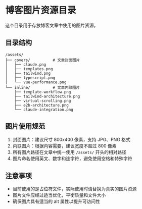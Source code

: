 # 博客图片资源目录

这个目录用于存放博客文章中使用的图片资源。

## 目录结构

```
/assets/
├── covers/          # 文章封面图片
│   ├── claude.png
│   ├── templates.png
│   ├── tailwind.png
│   ├── typescript.png
│   └── vue-performance.png
└── inline/          # 文章内联图片
    ├── template-workflow.png
    ├── tailwind-architecture.png
    ├── virtual-scrolling.png
    ├── e2b-architecture.png
    └── claude-integration.png
```

## 图片使用规范

1. 封面图片：建议尺寸 800x400 像素，支持 JPG、PNG 格式
2. 内联图片：根据内容需要，建议宽度不超过 800 像素
3. 所有图片路径在文章中统一使用 `/assets/` 开头的相对路径
4. 图片命名使用英文、数字和连字符，避免使用空格和特殊字符

## 注意事项

- 目前使用的是占位符文件，实际使用时请替换为真实的图片资源
- 图片文件应经过适当优化，平衡质量和文件大小
- 确保图片具有适当的 alt 属性以提升可访问性